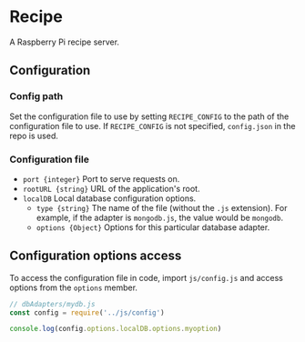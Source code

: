 # Recipe
A Raspberry Pi recipe server.

## Configuration

### Config path
Set the configuration file to use by setting `RECIPE_CONFIG` to the path of the configuration file to use. If `RECIPE_CONFIG` is not specified, `config.json` in the repo is used.

### Configuration file
* `port {integer}` Port to serve requests on.
* `rootURL {string}` URL of the application's root.
* `localDB` Local database configuration options.
    * `type {string}` The name of the file (without the `.js` extension). For example, if the adapter is `mongodb.js`, the value would be `mongodb`.
    * `options {Object}` Options for this particular database adapter.

## Configuration options access
To access the configuration file in code, import `js/config.js` and access options from the `options` member.

```javascript
// dbAdapters/mydb.js
const config = require('../js/config')

console.log(config.options.localDB.options.myoption)
```
